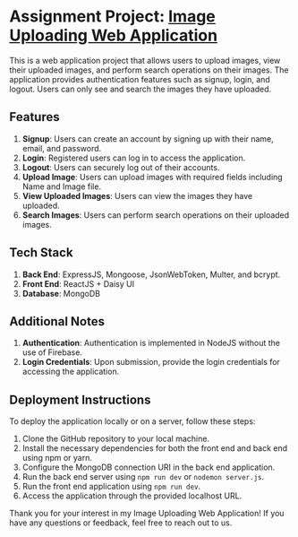 # Assignment Project: [Image Uploading Web Application](https://raiyan-dobby-fe.vercel.app/)

This is a web application project that allows users to upload images, view their uploaded images, and perform search operations on their images. The application provides authentication features such as signup, login, and logout. Users can only see and search the images they have uploaded.

## Features

1. **Signup**: Users can create an account by signing up with their name, email, and password.
2. **Login**: Registered users can log in to access the application.
3. **Logout**: Users can securely log out of their accounts.
4. **Upload Image**: Users can upload images with required fields including Name and Image file.
5. **View Uploaded Images**: Users can view the images they have uploaded.
6. **Search Images**: Users can perform search operations on their uploaded images.

## Tech Stack

1. **Back End**: ExpressJS, Mongoose, JsonWebToken, Multer, and bcrypt.
2. **Front End**: ReactJS + Daisy UI
3. **Database**: MongoDB

## Additional Notes

1. **Authentication**: Authentication is implemented in NodeJS without the use of Firebase.
2. **Login Credentials**: Upon submission, provide the login credentials for accessing the application.

## Deployment Instructions

To deploy the application locally or on a server, follow these steps:

1. Clone the GitHub repository to your local machine.
2. Install the necessary dependencies for both the front end and back end using npm or yarn.
3. Configure the MongoDB connection URI in the back end application.
4. Run the back end server using `npm run dev` or `nodemon server.js`.
5. Run the front end application using `npm run dev`.
6. Access the application through the provided localhost URL.



Thank you for your interest in my Image Uploading Web Application! If you have any questions or feedback, feel free to reach out to us.
